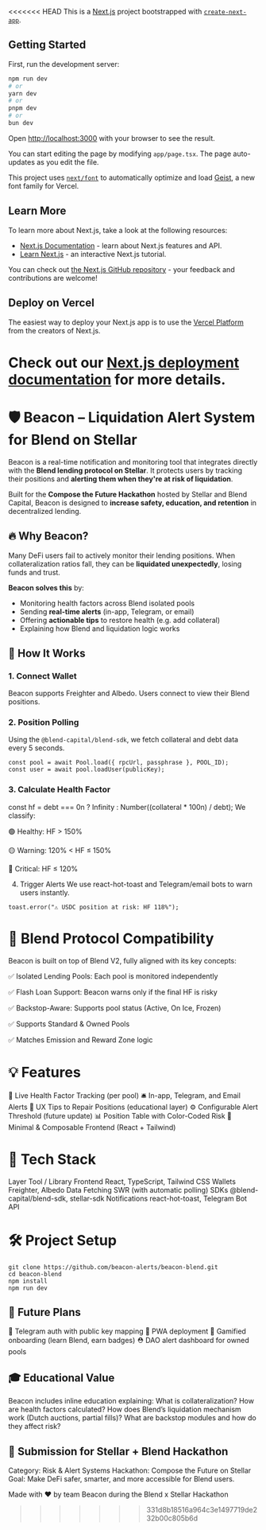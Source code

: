 <<<<<<< HEAD
This is a [Next.js](https://nextjs.org) project bootstrapped with [`create-next-app`](https://nextjs.org/docs/app/api-reference/cli/create-next-app).

## Getting Started

First, run the development server:

```bash
npm run dev
# or
yarn dev
# or
pnpm dev
# or
bun dev
```

Open [http://localhost:3000](http://localhost:3000) with your browser to see the result.

You can start editing the page by modifying `app/page.tsx`. The page auto-updates as you edit the file.

This project uses [`next/font`](https://nextjs.org/docs/app/building-your-application/optimizing/fonts) to automatically optimize and load [Geist](https://vercel.com/font), a new font family for Vercel.

## Learn More

To learn more about Next.js, take a look at the following resources:

- [Next.js Documentation](https://nextjs.org/docs) - learn about Next.js features and API.
- [Learn Next.js](https://nextjs.org/learn) - an interactive Next.js tutorial.

You can check out [the Next.js GitHub repository](https://github.com/vercel/next.js) - your feedback and contributions are welcome!

## Deploy on Vercel

The easiest way to deploy your Next.js app is to use the [Vercel Platform](https://vercel.com/new?utm_medium=default-template&filter=next.js&utm_source=create-next-app&utm_campaign=create-next-app-readme) from the creators of Next.js.

Check out our [Next.js deployment documentation](https://nextjs.org/docs/app/building-your-application/deploying) for more details.
=======
# 🛡️ Beacon – Liquidation Alert System for Blend on Stellar

Beacon is a real-time notification and monitoring tool that integrates directly with the **Blend lending protocol on Stellar**. It protects users by tracking their positions and **alerting them when they're at risk of liquidation**.

Built for the **Compose the Future Hackathon** hosted by Stellar and Blend Capital, Beacon is designed to **increase safety, education, and retention** in decentralized lending.

## 🔥 Why Beacon?

Many DeFi users fail to actively monitor their lending positions. When collateralization ratios fall, they can be **liquidated unexpectedly**, losing funds and trust.

**Beacon solves this** by:

- Monitoring health factors across Blend isolated pools
- Sending **real-time alerts** (in-app, Telegram, or email)
- Offering **actionable tips** to restore health (e.g. add collateral)
- Explaining how Blend and liquidation logic works


## 🧠 How It Works

### 1. Connect Wallet
Beacon supports Freighter and Albedo. Users connect to view their Blend positions.

### 2. Position Polling
Using the `@blend-capital/blend-sdk`, we fetch collateral and debt data every 5 seconds.

```
const pool = await Pool.load({ rpcUrl, passphrase }, POOL_ID);
const user = await pool.loadUser(publicKey);
```


###  3. Calculate Health Factor 

const hf = debt === 0n ? Infinity : Number((collateral * 100n) / debt);
We classify:

🟢 Healthy: HF > 150%

🟡 Warning: 120% < HF ≤ 150%

🔴 Critical: HF ≤ 120%

4. Trigger Alerts
We use react-hot-toast and Telegram/email bots to warn users instantly.

```
toast.error("⚠️ USDC position at risk: HF 118%");
```
# 🧱 Blend Protocol Compatibility
Beacon is built on top of Blend V2, fully aligned with its key concepts:

✅ Isolated Lending Pools: Each pool is monitored independently

✅ Flash Loan Support: Beacon warns only if the final HF is risky

✅ Backstop-Aware: Supports pool status (Active, On Ice, Frozen)

✅ Supports Standard & Owned Pools

✅ Matches Emission and Reward Zone logic

# 💡 Features
🔄 Live Health Factor Tracking (per pool)
🛎️ In-app, Telegram, and Email Alerts
🧠 UX Tips to Repair Positions (educational layer)
⚙️ Configurable Alert Threshold (future update)
📊 Position Table with Color-Coded Risk
🏦 Minimal & Composable Frontend (React + Tailwind)

# 🧪 Tech Stack
Layer	Tool / Library
Frontend	React, TypeScript, Tailwind CSS
Wallets	Freighter, Albedo
Data Fetching	SWR (with automatic polling)
SDKs	@blend-capital/blend-sdk, stellar-sdk
Notifications	react-hot-toast, Telegram Bot API

# 🛠️ Project Setup
```
git clone https://github.com/beacon-alerts/beacon-blend.git
cd beacon-blend
npm install
npm run dev
```

## 🧩 Future Plans
🔐 Telegram auth with public key mapping
📱 PWA deployment
🧠 Gamified onboarding (learn Blend, earn badges)
⛑️ DAO alert dashboard for owned pools

## 🎓 Educational Value
Beacon includes inline education explaining:
What is collateralization?
How are health factors calculated?
How does Blend’s liquidation mechanism work (Dutch auctions, partial fills)?
What are backstop modules and how do they affect risk?

## 🏁 Submission for Stellar + Blend Hackathon
Category: Risk & Alert Systems
Hackathon: Compose the Future on Stellar
Goal: Make DeFi safer, smarter, and more accessible for Blend users.


Made with ❤️ by team Beacon during the Blend x Stellar Hackathon
>>>>>>> 331d8b18516a964c3e1497719de232b00c805b6d
